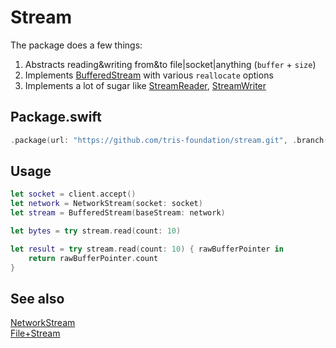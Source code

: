 # Stream

The package does a few things:
1. Abstracts reading&writing from&to file|socket|anything (`buffer` + `size`)
2. Implements [BufferedStream](https://github.com/tris-foundation/stream/blob/master/Sources/Stream/Library/BufferedInputStream.swift)
with various `reallocate` options
3. Implements a lot of sugar like
[StreamReader](https://github.com/tris-foundation/stream/blob/master/Sources/Stream/StreamReader.swift),
[StreamWriter](https://github.com/tris-foundation/stream/blob/master/Sources/Stream/StreamWriter.swift)

## Package.swift

```swift
.package(url: "https://github.com/tris-foundation/stream.git", .branch("master"))
```

## Usage

```swift
let socket = client.accept()
let network = NetworkStream(socket: socket)
let stream = BufferedStream(baseStream: network)

let bytes = try stream.read(count: 10)

let result = try stream.read(count: 10) { rawBufferPointer in
    return rawBufferPointer.count
}
```

## See also

[NetworkStream](https://github.com/tris-foundation/aio/blob/master/Sources/Network/NetworkStream/NetworkStream.swift)<br>
[File+Stream](https://github.com/tris-foundation/aio/blob/master/Sources/File/File%2BStream.swift)<br>
